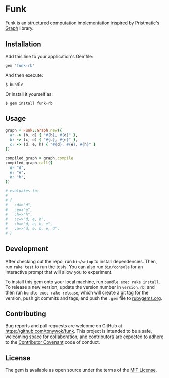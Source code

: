 # Funk

Funk is an structured computation implementation inspired by Pristmatic's [Graph](https://github.com/Prismatic/plumbing#graph-the-functional-swiss-army-knife) library.

## Installation

Add this line to your application's Gemfile:

```ruby
gem 'funk-rb'
```

And then execute:

    $ bundle

Or install it yourself as:

    $ gem install funk-rb

## Usage

```ruby
graph = Funk::Graph.new({
  a: -> (b, d) { "#{b}, #{d}" },
  b: -> (c, e) { "#{c}, #{e}" },
  c: -> (d, e, h) { "#{d}, #{e}, #{h}" }
})

compiled_graph = graph.compile
compiled_graph.call({
  d: "d",
  e: "e",
  h: "h",
})

# evaluates to:
#
# {
#   :d=>"d",
#   :e=>"e",
#   :h=>"h",
#   :c=>"d, e, h",
#   :b=>"d, e, h, e",
#   :a=>"d, e, h, e, d”,
# }
```

## Development

After checking out the repo, run `bin/setup` to install dependencies. Then, run `rake test` to run the tests. You can also run `bin/console` for an interactive prompt that will allow you to experiment.

To install this gem onto your local machine, run `bundle exec rake install`. To release a new version, update the version number in `version.rb`, and then run `bundle exec rake release`, which will create a git tag for the version, push git commits and tags, and push the `.gem` file to [rubygems.org](https://rubygems.org).

## Contributing

Bug reports and pull requests are welcome on GitHub at https://github.com/tonywok/funk. This project is intended to be a safe, welcoming space for collaboration, and contributors are expected to adhere to the [Contributor Covenant](contributor-covenant.org) code of conduct.


## License

The gem is available as open source under the terms of the [MIT License](http://opensource.org/licenses/MIT).

